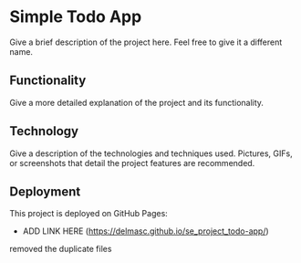 # Simple Todo App

Give a brief description of the project here. Feel free to give it a different name.

## Functionality

Give a more detailed explanation of the project and its functionality.

## Technology

Give a description of the technologies and techniques used. Pictures, GIFs, or screenshots that detail the project features are recommended.

## Deployment

This project is deployed on GitHub Pages:

- ADD LINK HERE
  (https://delmasc.github.io/se_project_todo-app/)

removed the duplicate files
